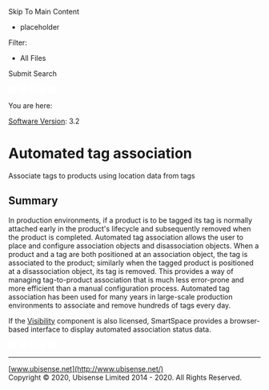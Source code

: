 

Skip To Main Content

[](../../../Home.htm)

  * placeholder

Filter:

  * All Files

Submit Search

![Navigate previous](../../../images/transparent.gif) ![Navigate
next](../../../images/transparent.gif) ![Expand
all](../../../images/transparent.gif) ![](../../../images/transparent.gif)
![Print](../../../images/transparent.gif)

You are here:

[Software Version](../../FrontMatters\(Online\)/features-and-versions.htm):
3.2

# Automated tag association

Associate tags to products using location data from tags

## Summary

In production environments, if a product is to be tagged its tag is normally
attached early in the product's lifecycle and subsequently removed when the
product is completed. Automated tag association allows the user to place and
configure association objects and disassociation objects. When a product and a
tag are both positioned at an association object, the tag is associated to the
product; similarly when the tagged product is positioned at a disassociation
object, its tag is removed. This provides a way of managing tag-to-product
association that is much less error-prone and more efficient than a manual
configuration process. Automated tag association has been used for many years
in large-scale production environments to associate and remove hundreds of
tags every day.

If the [Visibility](../../TopLevelComponents/visibility.htm) component is also
licensed, SmartSpace provides a browser-based interface to display automated
association status data.

![Navigate previous](../../../images/transparent.gif) ![Navigate
next](../../../images/transparent.gif) ![Expand
all](../../../images/transparent.gif) ![](../../../images/transparent.gif)
![Print](../../../images/transparent.gif)

* * *

[www.ubisense.net](http://www.ubisense.net/)  
Copyright © 2020, Ubisense Limited 2014 - 2020. All Rights Reserved.

